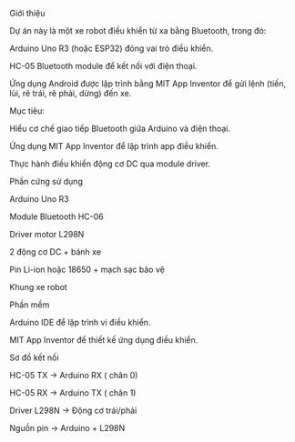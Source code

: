 Giới thiệu

Dự án này là một xe robot điều khiển từ xa bằng Bluetooth, trong đó:

Arduino Uno R3 (hoặc ESP32) đóng vai trò điều khiển.

HC-05 Bluetooth module để kết nối với điện thoại.

Ứng dụng Android được lập trình bằng MIT App Inventor để gửi lệnh (tiến, lùi, rẽ trái, rẽ phải, dừng) đến xe.

Mục tiêu:

Hiểu cơ chế giao tiếp Bluetooth giữa Arduino và điện thoại.

Ứng dụng MIT App Inventor để lập trình app điều khiển.

Thực hành điều khiển động cơ DC qua module driver.

Phần cứng sử dụng

Arduino Uno R3

Module Bluetooth HC-06

Driver motor L298N

2 động cơ DC + bánh xe

Pin Li-ion hoặc 18650 + mạch sạc bảo vệ

Khung xe robot

Phần mềm

Arduino IDE để lập trình vi điều khiển.

MIT App Inventor để thiết kế ứng dụng điều khiển.

Sơ đồ kết nối

HC-05 TX → Arduino RX ( chân 0)

HC-05 RX → Arduino TX ( chân 1)

Driver L298N → Động cơ trái/phải

Nguồn pin → Arduino + L298N
